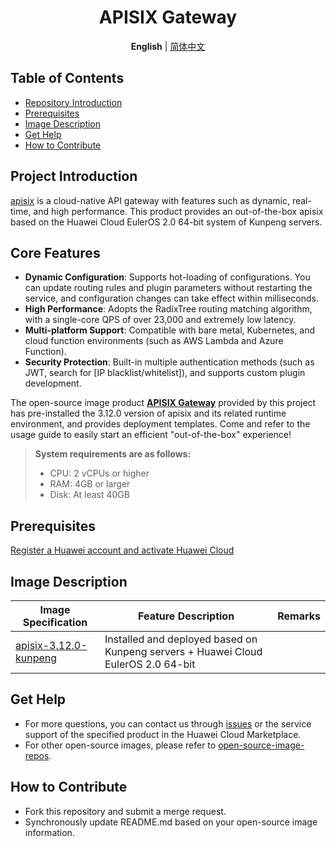 <h1 align="center">APISIX Gateway</h1>
<p align="center">
    <strong>English</strong> | <a href="README_ZH.md">简体中文</a>
</p>

## Table of Contents

- [Repository Introduction](#project-introduction)
- [Prerequisites](#prerequisites)
- [Image Description](#image-description)
- [Get Help](#get-help)
- [How to Contribute](#how-to-contribute)

## Project Introduction

[apisix](https://github.com/apache/apisix) is a cloud-native API gateway with features such as dynamic, real-time, and high performance. This product provides an out-of-the-box apisix based on the Huawei Cloud EulerOS 2.0 64-bit system of Kunpeng servers.

## Core Features

- **Dynamic Configuration**: Supports hot-loading of configurations. You can update routing rules and plugin parameters without restarting the service, and configuration changes can take effect within milliseconds.
- **High Performance**: Adopts the RadixTree routing matching algorithm, with a single-core QPS of over 23,000 and extremely low latency.
- **Multi-platform Support**: Compatible with bare metal, Kubernetes, and cloud function environments (such as AWS Lambda and Azure Function).
- **Security Protection**: Built-in multiple authentication methods (such as JWT, search for [IP blacklist/whitelist]), and supports custom plugin development.

The open-source image product [**APISIX Gateway**](https://marketplace.huaweicloud.com/intl/contents/bfab1544-a53b-4b72-8616-577993465729) provided by this project has pre-installed the 3.12.0 version of apisix and its related runtime environment, and provides deployment templates. Come and refer to the usage guide to easily start an efficient "out-of-the-box" experience!

> **System requirements are as follows:**
> - CPU: 2 vCPUs or higher
> - RAM: 4GB or larger
> - Disk: At least 40GB

## Prerequisites

[Register a Huawei account and activate Huawei Cloud](https://support.huaweicloud.com/usermanual-account/account_id_001.html)

## Image Description

| Image Specification                                                                                                    | Feature Description | Remarks |
|------------------------------------------------------------------------------------------------------------------------| --- | --- |
| [apisix-3.12.0-kunpeng](https://github.com/HuaweiCloudDeveloper/apisix-image/tree/apisix-3.12.0-kunpeng) | Installed and deployed based on Kunpeng servers + Huawei Cloud EulerOS 2.0 64-bit |  |

## Get Help

- For more questions, you can contact us through [issues](https://github.com/HuaweiCloudDeveloper/apisix-image/issues) or the service support of the specified product in the Huawei Cloud Marketplace.
- For other open-source images, please refer to [open-source-image-repos](https://github.com/HuaweiCloudDeveloper/open-source-image-repos).

## How to Contribute

- Fork this repository and submit a merge request.
- Synchronously update README.md based on your open-source image information.
